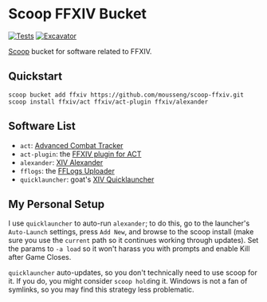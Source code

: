 # Scoop FFXIV Bucket
[![Tests](https://github.com/mousseng/scoop-ffxiv/actions/workflows/ci.yml/badge.svg)](https://github.com/mousseng/scoop-ffxiv/actions/workflows/ci.yml) [![Excavator](https://github.com/mousseng/scoop-ffxiv/actions/workflows/excavator.yml/badge.svg)](https://github.com/mousseng/scoop-ffxiv/actions/workflows/excavator.yml)

[Scoop](https://scoop.sh) bucket for software related to FFXIV.

## Quickstart
```pwsh
scoop bucket add ffxiv https://github.com/mousseng/scoop-ffxiv.git
scoop install ffxiv/act ffxiv/act-plugin ffxiv/alexander
```

## Software List
- `act`: [Advanced Combat Tracker](https://advancedcombattracker.com)
- `act-plugin`: the [FFXIV plugin for ACT](https://github.com/ravahn/FFXIV_ACT_Plugin)
- `alexander`: [XIV Alexander](https://github.com/Soreepeong/XivAlexander)
- `fflogs`: the [FFLogs Uploader](https://www.fflogs.com)
- `quicklauncher`: goat's [XIV Quicklauncher](https://github.com/goatcorp/FFXIVQuickLauncher)

## My Personal Setup
I use `quicklauncher` to auto-run `alexander`; to do this, go to the launcher's
`Auto-Launch` settings, press `Add New`, and browse to the scoop install (make
sure you use the `current` path so it continues working through updates). Set
the params to `-a load` so it won't harass you with prompts and enable Kill after
Game Closes.

`quicklauncher` auto-updates, so you don't technically need to use scoop for it.
If you do, you might consider `scoop hold`ing it. Windows is not a fan of symlinks,
so you may find this strategy less problematic.
